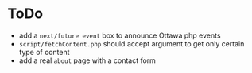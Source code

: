 # ToDo

- add a `next/future event` box to announce Ottawa php events
- `script/fetchContent.php` should accept argument to get only certain type of content
- add a real `about` page with a contact form
